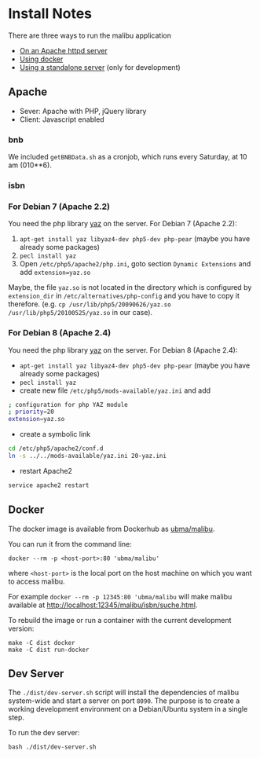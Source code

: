 # Install Notes

There are three ways to run the malibu application

* [On an Apache httpd server](#apache)
* [Using docker](#docker)
* [Using a standalone server](#dev-server) (only for development)

## Apache

 * Sever: Apache with PHP, jQuery library
 * Client: Javascript enabled

### bnb

We included `getBNBData.sh` as a cronjob, which runs every Saturday, at 10 am (010**6).

### isbn

### For Debian 7 (Apache 2.2)
You need the php library <a href="http://php.net/manual/en/book.yaz.php">yaz</a> on the server. For Debian 7 (Apache 2.2):

1. <code>apt-get install yaz libyaz4-dev php5-dev php-pear</code> (maybe you have already some packages)
2. <code>pecl install yaz</code>
3. Open `/etc/php5/apache2/php.ini`, goto section `Dynamic Extensions` and add `extension=yaz.so`

Maybe, the file `yaz.so` is not located in the directory
which is configured by `extension_dir` in
`/etc/alternatives/php-config` and you have to copy it therefore.
(e.g. <code>cp /usr/lib/php5/20090626/yaz.so /usr/lib/php5/20100525/yaz.so</code> in our case).

### For Debian 8 (Apache 2.4)
You need the php library <a href="http://php.net/manual/en/book.yaz.php">yaz</a> on the server. For Debian 8 (Apache 2.4):

* <code>apt-get install yaz libyaz4-dev php5-dev php-pear</code> (maybe you have already some packages)
* <code>pecl install yaz</code>
* create new file `/etc/php5/mods-available/yaz.ini` and add
```sh
; configuration for php YAZ module
; priority=20
extension=yaz.so
```
* create a symbolic link 
```sh
cd /etc/php5/apache2/conf.d 
ln -s ../../mods-available/yaz.ini 20-yaz.ini
```
* restart Apache2
```sh
service apache2 restart
```

## Docker

The docker image is available from Dockerhub as [ubma/malibu](https://hub.docker.com/r/ubma/malibu/).

You can run it from the command line:

```
docker --rm -p <host-port>:80 'ubma/malibu'
```

where `<host-port>` is the local port on the host machine on which you want to access malibu.

For example `docker --rm -p 12345:80 'ubma/malibu` will make malibu available at [http://localhost:12345/malibu/isbn/suche.html](http://localhost:12345/malibu/isbn/suche.html).

To rebuild the image or run a container with the current development version:

```
make -C dist docker
make -C dist run-docker
```

## Dev Server

The `./dist/dev-server.sh` script will install the dependencies of malibu system-wide and start
a server on port `8090`. The purpose is to create a working development
environment on a Debian/Ubuntu system in a single step.

To run the dev server:

```
bash ./dist/dev-server.sh
```
